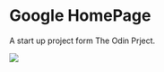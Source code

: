 # Google HomePage

A start up project form The Odin Prject.

<img src="https://repository-images.githubusercontent.com/367657591/f0c2b849-a147-4fa9-88bd-668cef0356b1">

